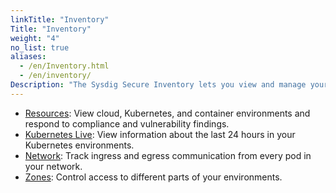 ```yaml
---
linkTitle: "Inventory"
Title: "Inventory"
weight: "4"
no_list: true
aliases:
  - /en/Inventory.html 
  - /en/inventory/
Description: "The Sysdig Secure Inventory lets you view and manage your resources across your cloud and Kubernetes environments, as well as your container images. The data is updated daily. The Inventory section is your portal to:"
---
```



- [Resources](/en/docs/sysdig-secure/inventory/resources/): View cloud, Kubernetes, and container environments and respond to compliance and vulnerability findings.
- [Kubernetes Live](/en/k8-live): View information about the last 24 hours in your Kubernetes environments.
- [Network](/en/network): Track ingress and egress communication from every pod in your network.
- [Zones](/en/zones/): Control access to different parts of your environments.